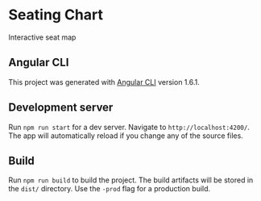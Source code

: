 # Seating Chart

Interactive seat map

## Angular CLI

This project was generated with [Angular CLI](https://github.com/angular/angular-cli) version 1.6.1.

## Development server

Run `npm run start` for a dev server. Navigate to `http://localhost:4200/`. The app will automatically reload if you change any of the source files.

## Build

Run `npm run build` to build the project. The build artifacts will be stored in the `dist/` directory. Use the `-prod` flag for a production build.

